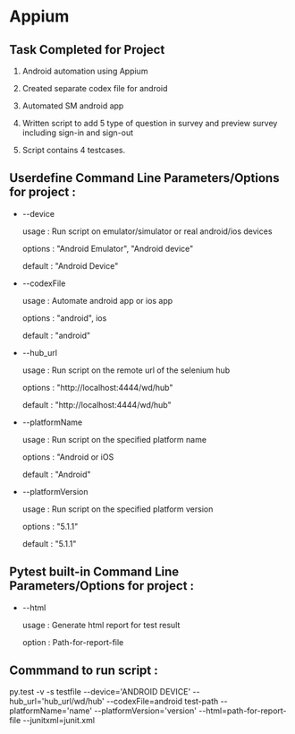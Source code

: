 # Appium

## Task Completed for Project

1. Android automation using Appium

2. Created separate codex file for android

3. Automated SM android app

4. Written script to add 5 type of question in survey and preview survey
   including sign-in and sign-out
   
5. Script contains 4 testcases.
  
## Userdefine Command Line Parameters/Options for project :

* --device

    usage   : Run script on emulator/simulator or real android/ios 
              devices
              
    options : "Android Emulator", "Android device"
    
    default : "Android Device"
        
* --codexFile

    usage   : Automate android app or ios app
    
    options : "android", ios
    
    default : "android"

* --hub_url

    usage   : Run script on the remote url of the selenium hub

    options : "http://localhost:4444/wd/hub"

    default : "http://localhost:4444/wd/hub"

* --platformName

    usage   : Run script on the specified platform name

    options : "Android or iOS

    default : "Android"

* --platformVersion

    usage   : Run script on the specified platform version

    options : "5.1.1"

    default : "5.1.1"

    
## Pytest built-in Command Line Parameters/Options for project :

* --html

    usage  : Generate html report for test result
    
    option : Path-for-report-file
    
## Commmand to run script :

   py.test -v -s testfile --device='ANDROID DEVICE' --hub_url='hub_url/wd/hub'
            --codexFile=android test-path  --platformName='name' --platformVersion='version' --html=path-for-report-file --junitxml=junit.xml
           
   
